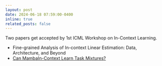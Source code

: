 ```yaml
---
layout: post
date: 2024-06-18 07:59:00-0400
inline: true
related_posts: false
---
```


Two papers get accepted by 1st ICML Workshop on In-Context Learning.
<ul>
    <li>Fine-grained Analysis of In-context Linear Estimation: Data, Architecture, and Beyond</li>
    <li><a href="https://openreview.net/pdf?id=LFEzQwYSQS">Can MambaIn-Context Learn Task Mixtures?</a></li>
</ul>

